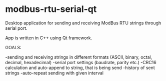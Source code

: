 # modbus-rtu-serial-qt
Desktop application for sending and receiving ModBus RTU strings through serial port.

App is written in C++ using Qt framework.

GOALS:

-sending and receiving strings in different formats (ASCII, binary, octal, decimal, hexadecimal)
-serial port settings (baudrate, parity etc.)
-CRC16 calculation and auto-append to string, that is being send
-history of sent strings
-auto-repeat sending with given interval
